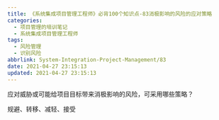 ```yaml
---
title: 《系统集成项目管理工程师》必背100个知识点-83消极影响的风险的应对策略
categories:
  - 项目管理的培训笔记
  - 系统集成项目管理工程师
tags:
  - 风险管理
  - 识别风险
abbrlink: System-Integration-Project-Management/83
date: 2021-04-27 23:15:13
updated: 2021-04-27 23:15:13
---
```


应对威胁或可能给项目目标带来消极影响的风险，可采用哪些策略？

规避、转移、减轻、接受
